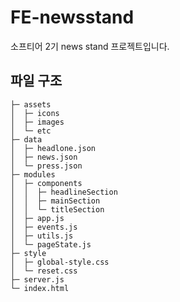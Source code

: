 # FE-newsstand

소프티어 2기 news stand 프로젝트입니다.

## 파일 구조

```
├─ assets
│  ├─ icons
│  ├─ images
│  └─ etc
├─ data
│  ├─ headlone.json
│  ├─ news.json
│  └─ press.json
├─ modules
│  ├─ components
│  │  ├─ headlineSection
│  │  ├─ mainSection
│  │  └─ titleSection
│  ├─ app.js
│  ├─ events.js
│  ├─ utils.js
│  └─ pageState.js
├─ style
│  ├─ global-style.css
│  └─ reset.css
├─ server.js
└─ index.html
```
